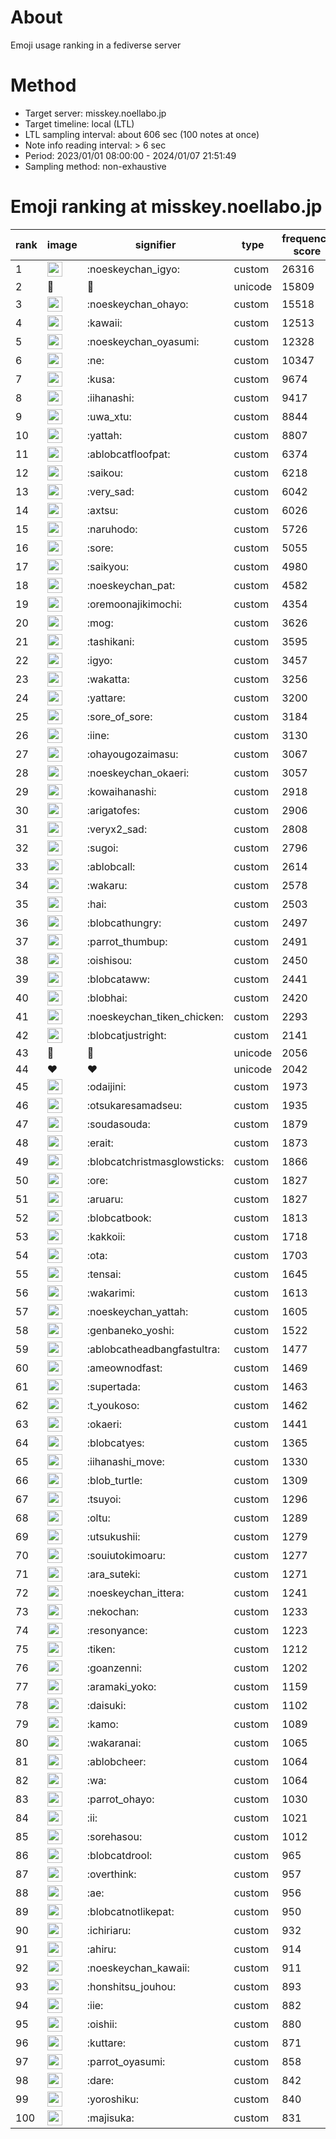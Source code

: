 # About
Emoji usage ranking in a fediverse server

# Method
- Target server: misskey.noellabo.jp
- Target timeline: local (LTL)
- LTL sampling interval: about 606 sec (100 notes at once)
- Note info reading interval: > 6 sec
- Period: 2023/01/01 08:00:00 - 2024/01/07 21:51:49 
- Sampling method: non-exhaustive

# Emoji ranking at misskey.noellabo.jp

|rank|image|signifier|type|frequency score|
|----|----|----|----|----|
|1|<img height="24" src="https://misskey.noellabo.jp/emoji/noeskeychan_igyo.webp">|:noeskeychan_igyo:|custom|26316|
|2|🎉|🎉|unicode|15809|
|3|<img height="24" src="https://misskey.noellabo.jp/emoji/noeskeychan_ohayo.webp">|:noeskeychan_ohayo:|custom|15518|
|4|<img height="24" src="https://misskey.noellabo.jp/emoji/kawaii.webp">|:kawaii:|custom|12513|
|5|<img height="24" src="https://misskey.noellabo.jp/emoji/noeskeychan_oyasumi.webp">|:noeskeychan_oyasumi:|custom|12328|
|6|<img height="24" src="https://misskey.noellabo.jp/emoji/ne.webp">|:ne:|custom|10347|
|7|<img height="24" src="https://misskey.noellabo.jp/emoji/kusa.webp">|:kusa:|custom|9674|
|8|<img height="24" src="https://misskey.noellabo.jp/emoji/iihanashi.webp">|:iihanashi:|custom|9417|
|9|<img height="24" src="https://misskey.noellabo.jp/emoji/uwa_xtu.webp">|:uwa_xtu:|custom|8844|
|10|<img height="24" src="https://misskey.noellabo.jp/emoji/yattah.webp">|:yattah:|custom|8807|
|11|<img height="24" src="https://misskey.noellabo.jp/emoji/ablobcatfloofpat.webp">|:ablobcatfloofpat:|custom|6374|
|12|<img height="24" src="https://misskey.noellabo.jp/emoji/saikou.webp">|:saikou:|custom|6218|
|13|<img height="24" src="https://misskey.noellabo.jp/emoji/very_sad.webp">|:very_sad:|custom|6042|
|14|<img height="24" src="https://misskey.noellabo.jp/emoji/axtsu.webp">|:axtsu:|custom|6026|
|15|<img height="24" src="https://misskey.noellabo.jp/emoji/naruhodo.webp">|:naruhodo:|custom|5726|
|16|<img height="24" src="https://misskey.noellabo.jp/emoji/sore.webp">|:sore:|custom|5055|
|17|<img height="24" src="https://misskey.noellabo.jp/emoji/saikyou.webp">|:saikyou:|custom|4980|
|18|<img height="24" src="https://misskey.noellabo.jp/emoji/noeskeychan_pat.webp">|:noeskeychan_pat:|custom|4582|
|19|<img height="24" src="https://misskey.noellabo.jp/emoji/oremoonajikimochi.webp">|:oremoonajikimochi:|custom|4354|
|20|<img height="24" src="https://misskey.noellabo.jp/emoji/mog.webp">|:mog:|custom|3626|
|21|<img height="24" src="https://misskey.noellabo.jp/emoji/tashikani.webp">|:tashikani:|custom|3595|
|22|<img height="24" src="https://misskey.noellabo.jp/emoji/igyo.webp">|:igyo:|custom|3457|
|23|<img height="24" src="https://misskey.noellabo.jp/emoji/wakatta.webp">|:wakatta:|custom|3256|
|24|<img height="24" src="https://misskey.noellabo.jp/emoji/yattare.webp">|:yattare:|custom|3200|
|25|<img height="24" src="https://misskey.noellabo.jp/emoji/sore_of_sore.webp">|:sore_of_sore:|custom|3184|
|26|<img height="24" src="https://misskey.noellabo.jp/emoji/iine.webp">|:iine:|custom|3130|
|27|<img height="24" src="https://misskey.noellabo.jp/emoji/ohayougozaimasu.webp">|:ohayougozaimasu:|custom|3067|
|28|<img height="24" src="https://misskey.noellabo.jp/emoji/noeskeychan_okaeri.webp">|:noeskeychan_okaeri:|custom|3057|
|29|<img height="24" src="https://misskey.noellabo.jp/emoji/kowaihanashi.webp">|:kowaihanashi:|custom|2918|
|30|<img height="24" src="https://misskey.noellabo.jp/emoji/arigatofes.webp">|:arigatofes:|custom|2906|
|31|<img height="24" src="https://misskey.noellabo.jp/emoji/veryx2_sad.webp">|:veryx2_sad:|custom|2808|
|32|<img height="24" src="https://misskey.noellabo.jp/emoji/sugoi.webp">|:sugoi:|custom|2796|
|33|<img height="24" src="https://misskey.noellabo.jp/emoji/ablobcall.webp">|:ablobcall:|custom|2614|
|34|<img height="24" src="https://misskey.noellabo.jp/emoji/wakaru.webp">|:wakaru:|custom|2578|
|35|<img height="24" src="https://misskey.noellabo.jp/emoji/hai.webp">|:hai:|custom|2503|
|36|<img height="24" src="https://misskey.noellabo.jp/emoji/blobcathungry.webp">|:blobcathungry:|custom|2497|
|37|<img height="24" src="https://misskey.noellabo.jp/emoji/parrot_thumbup.webp">|:parrot_thumbup:|custom|2491|
|38|<img height="24" src="https://misskey.noellabo.jp/emoji/oishisou.webp">|:oishisou:|custom|2450|
|39|<img height="24" src="https://misskey.noellabo.jp/emoji/blobcataww.webp">|:blobcataww:|custom|2441|
|40|<img height="24" src="https://misskey.noellabo.jp/emoji/blobhai.webp">|:blobhai:|custom|2420|
|41|<img height="24" src="https://misskey.noellabo.jp/emoji/noeskeychan_tiken_chicken.webp">|:noeskeychan_tiken_chicken:|custom|2293|
|42|<img height="24" src="https://misskey.noellabo.jp/emoji/blobcatjustright.webp">|:blobcatjustright:|custom|2141|
|43|🍗|🍗|unicode|2056|
|44|❤|❤|unicode|2042|
|45|<img height="24" src="https://misskey.noellabo.jp/emoji/odaijini.webp">|:odaijini:|custom|1973|
|46|<img height="24" src="https://misskey.noellabo.jp/emoji/otsukaresamadseu.webp">|:otsukaresamadseu:|custom|1935|
|47|<img height="24" src="https://misskey.noellabo.jp/emoji/soudasouda.webp">|:soudasouda:|custom|1879|
|48|<img height="24" src="https://misskey.noellabo.jp/emoji/erait.webp">|:erait:|custom|1873|
|49|<img height="24" src="https://misskey.noellabo.jp/emoji/blobcatchristmasglowsticks.webp">|:blobcatchristmasglowsticks:|custom|1866|
|50|<img height="24" src="https://misskey.noellabo.jp/emoji/ore.webp">|:ore:|custom|1827|
|51|<img height="24" src="https://misskey.noellabo.jp/emoji/aruaru.webp">|:aruaru:|custom|1827|
|52|<img height="24" src="https://misskey.noellabo.jp/emoji/blobcatbook.webp">|:blobcatbook:|custom|1813|
|53|<img height="24" src="https://misskey.noellabo.jp/emoji/kakkoii.webp">|:kakkoii:|custom|1718|
|54|<img height="24" src="https://misskey.noellabo.jp/emoji/ota.webp">|:ota:|custom|1703|
|55|<img height="24" src="https://misskey.noellabo.jp/emoji/tensai.webp">|:tensai:|custom|1645|
|56|<img height="24" src="https://misskey.noellabo.jp/emoji/wakarimi.webp">|:wakarimi:|custom|1613|
|57|<img height="24" src="https://misskey.noellabo.jp/emoji/noeskeychan_yattah.webp">|:noeskeychan_yattah:|custom|1605|
|58|<img height="24" src="https://misskey.noellabo.jp/emoji/genbaneko_yoshi.webp">|:genbaneko_yoshi:|custom|1522|
|59|<img height="24" src="https://misskey.noellabo.jp/emoji/ablobcatheadbangfastultra.webp">|:ablobcatheadbangfastultra:|custom|1477|
|60|<img height="24" src="https://misskey.noellabo.jp/emoji/ameownodfast.webp">|:ameownodfast:|custom|1469|
|61|<img height="24" src="https://misskey.noellabo.jp/emoji/supertada.webp">|:supertada:|custom|1463|
|62|<img height="24" src="https://misskey.noellabo.jp/emoji/t_youkoso.webp">|:t_youkoso:|custom|1462|
|63|<img height="24" src="https://misskey.noellabo.jp/emoji/okaeri.webp">|:okaeri:|custom|1441|
|64|<img height="24" src="https://misskey.noellabo.jp/emoji/blobcatyes.webp">|:blobcatyes:|custom|1365|
|65|<img height="24" src="https://misskey.noellabo.jp/emoji/iihanashi_move.webp">|:iihanashi_move:|custom|1330|
|66|<img height="24" src="https://misskey.noellabo.jp/emoji/blob_turtle.webp">|:blob_turtle:|custom|1309|
|67|<img height="24" src="https://misskey.noellabo.jp/emoji/tsuyoi.webp">|:tsuyoi:|custom|1296|
|68|<img height="24" src="https://misskey.noellabo.jp/emoji/oltu.webp">|:oltu:|custom|1289|
|69|<img height="24" src="https://misskey.noellabo.jp/emoji/utsukushii.webp">|:utsukushii:|custom|1279|
|70|<img height="24" src="https://misskey.noellabo.jp/emoji/souiutokimoaru.webp">|:souiutokimoaru:|custom|1277|
|71|<img height="24" src="https://misskey.noellabo.jp/emoji/ara_suteki.webp">|:ara_suteki:|custom|1271|
|72|<img height="24" src="https://misskey.noellabo.jp/emoji/noeskeychan_ittera.webp">|:noeskeychan_ittera:|custom|1241|
|73|<img height="24" src="https://misskey.noellabo.jp/emoji/nekochan.webp">|:nekochan:|custom|1233|
|74|<img height="24" src="https://misskey.noellabo.jp/emoji/resonyance.webp">|:resonyance:|custom|1223|
|75|<img height="24" src="https://misskey.noellabo.jp/emoji/tiken.webp">|:tiken:|custom|1212|
|76|<img height="24" src="https://misskey.noellabo.jp/emoji/goanzenni.webp">|:goanzenni:|custom|1202|
|77|<img height="24" src="https://misskey.noellabo.jp/emoji/aramaki_yoko.webp">|:aramaki_yoko:|custom|1159|
|78|<img height="24" src="https://misskey.noellabo.jp/emoji/daisuki.webp">|:daisuki:|custom|1102|
|79|<img height="24" src="https://misskey.noellabo.jp/emoji/kamo.webp">|:kamo:|custom|1089|
|80|<img height="24" src="https://misskey.noellabo.jp/emoji/wakaranai.webp">|:wakaranai:|custom|1065|
|81|<img height="24" src="https://misskey.noellabo.jp/emoji/ablobcheer.webp">|:ablobcheer:|custom|1064|
|82|<img height="24" src="https://misskey.noellabo.jp/emoji/wa.webp">|:wa:|custom|1064|
|83|<img height="24" src="https://misskey.noellabo.jp/emoji/parrot_ohayo.webp">|:parrot_ohayo:|custom|1030|
|84|<img height="24" src="https://misskey.noellabo.jp/emoji/ii.webp">|:ii:|custom|1021|
|85|<img height="24" src="https://misskey.noellabo.jp/emoji/sorehasou.webp">|:sorehasou:|custom|1012|
|86|<img height="24" src="https://misskey.noellabo.jp/emoji/blobcatdrool.webp">|:blobcatdrool:|custom|965|
|87|<img height="24" src="https://misskey.noellabo.jp/emoji/overthink.webp">|:overthink:|custom|957|
|88|<img height="24" src="https://misskey.noellabo.jp/emoji/ae.webp">|:ae:|custom|956|
|89|<img height="24" src="https://misskey.noellabo.jp/emoji/blobcatnotlikepat.webp">|:blobcatnotlikepat:|custom|950|
|90|<img height="24" src="https://misskey.noellabo.jp/emoji/ichiriaru.webp">|:ichiriaru:|custom|932|
|91|<img height="24" src="https://misskey.noellabo.jp/emoji/ahiru.webp">|:ahiru:|custom|914|
|92|<img height="24" src="https://misskey.noellabo.jp/emoji/noeskeychan_kawaii.webp">|:noeskeychan_kawaii:|custom|911|
|93|<img height="24" src="https://misskey.noellabo.jp/emoji/honshitsu_jouhou.webp">|:honshitsu_jouhou:|custom|893|
|94|<img height="24" src="https://misskey.noellabo.jp/emoji/iie.webp">|:iie:|custom|882|
|95|<img height="24" src="https://misskey.noellabo.jp/emoji/oishii.webp">|:oishii:|custom|880|
|96|<img height="24" src="https://misskey.noellabo.jp/emoji/kuttare.webp">|:kuttare:|custom|871|
|97|<img height="24" src="https://misskey.noellabo.jp/emoji/parrot_oyasumi.webp">|:parrot_oyasumi:|custom|858|
|98|<img height="24" src="https://misskey.noellabo.jp/emoji/dare.webp">|:dare:|custom|842|
|99|<img height="24" src="https://misskey.noellabo.jp/emoji/yoroshiku.webp">|:yoroshiku:|custom|840|
|100|<img height="24" src="https://misskey.noellabo.jp/emoji/majisuka.webp">|:majisuka:|custom|831|
